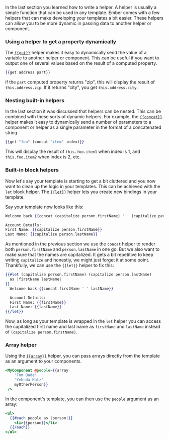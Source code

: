 In the last section you learned how to write a helper.
A helper is usually a simple function that can be used in any template.
Ember comes with a few helpers that can make developing your templates a bit easier.
These helpers can allow you to be more dynamic in passing data to another helper or component.

### Using a helper to get a property dynamically

The [`{{get}}`](https://www.emberjs.com/api/ember/release/classes/Ember.Templates.helpers/methods/get?anchor=get) helper
makes it easy to dynamically send the value of a variable to another helper or component.
This can be useful if you want to output one of several values based on the result of a computed property.

```handlebars
{{get address part}}
```

if the `part` computed property returns "zip", this will display the result of `this.address.zip`.
If it returns "city", you get `this.address.city`.

### Nesting built-in helpers

In the last section it was discussed that helpers can be nested.
This can be combined with these sorts of dynamic helpers.
For example, the [`{{concat}}`](https://www.emberjs.com/api/ember/release/classes/Ember.Templates.helpers/methods/concat?anchor=concat)
helper makes it easy to dynamically send a number of parameters to a component or helper as a single parameter in the
format of a concatenated string.

```handlebars
{{get "foo" (concat "item" index)}}
```

This will display the result of `this.foo.item1` when index is 1, and `this.foo.item2` when index is 2, etc.

### Built-in block helpers

Now let's say your template is starting to get a bit cluttered and you now want to clean up the logic in your templates.
This can be achieved with the `let` block helper.
The [`{{let}}`](https://www.emberjs.com/api/ember/release/classes/Ember.Templates.helpers/methods/let?anchor=let) helper lets you create new bindings in your template.

Say your template now looks like this:

```handlebars
Welcome back {{concat (capitalize person.firstName) ' ' (capitalize person.lastName)}}

Account Details:
First Name: {{capitalize person.firstName}}
Last Name: {{capitalize person.lastName}}
```

As mentioned in the previous section we use the `concat` helper to render both `person.firstName` and `person.lastName` in one go.
But we also want to make sure that the names are capitalized.
It gets a bit repetitive to keep writing `capitalize` and honestly, we might just forget it at some point.
Thankfully, we can use the `{{let}}` helper to fix this:

```handlebars
{{#let (capitalize person.firstName) (capitalize person.lastName)
  as |firstName lastName|
}}
  Welcome back {{concat firstName ' ' lastName}}

  Account Details:
  First Name: {{firstName}}
  Last Name: {{lastName}}
{{/let}}
```

Now, as long as your template is wrapped in the `let` helper you can access the capitalized first name and last name as
`firstName` and `lastName` instead of `(capitalize person.firstName)`.

### Array helper

Using the [`{{array}}`](https://www.emberjs.com/api/ember/release/classes/Ember.Templates.helpers/methods/array?anchor=array) helper,
you can pass arrays directly from the template as an argument to your components.

```handlebars
<MyComponent @people={{array
    'Tom Dade'
    'Yehuda Katz'
    myOtherPerson}}
 />
```

In the component's template, you can then use the `people` argument as an array:

```handlebars {data-filename=app/templates/components/my-component.hbs}
<ul>
  {{#each people as |person|}}
    <li>{{person}}</li>
  {{/each}}
</ul>
```
